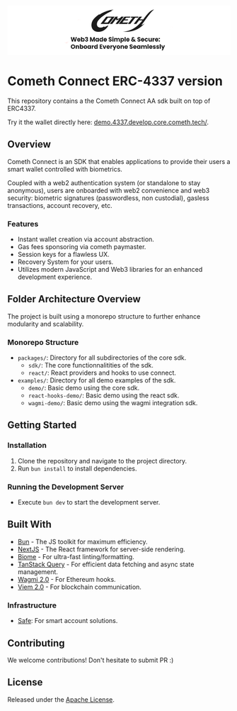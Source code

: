 ![Cometh logo](cometh-logo.png)

# Cometh Connect ERC-4337 version

This repository contains a the Cometh Connect AA sdk built on top of ERC4337. 

Try it the wallet directly here: [demo.4337.develop.core.cometh.tech/](https://demo.4337.develop.core.cometh.tech/).

## Overview

Cometh Connect is an SDK that enables applications to provide their users a smart wallet controlled with biometrics.

Coupled with a web2 authentication system (or standalone to stay anonymous), users are onboarded with web2 convenience and web3 security: biometric signatures (passwordless, non custodial), gasless transactions, account recovery, etc.

### Features

- Instant wallet creation via account abstraction.
- Gas fees sponsoring via cometh paymaster.
- Session keys for a flawless UX.
- Recovery System for your users.
- Utilizes modern JavaScript and Web3 libraries for an enhanced development experience.

## Folder Architecture Overview

The project is built using a monorepo structure to further enhance modularity and scalability. 

### Monorepo Structure

- `packages/`: Directory for all subdirectories of the core sdk.
  - `sdk/`: The core functionnalitities of the sdk.
  - `react/`: React providers and hooks to use connect.
- `examples/`: Directory for all demo examples of the sdk.
  - `demo/`: Basic demo using the core sdk.
  - `react-hooks-demo/`: Basic demo using the react sdk.
  - `wagmi-demo/`: Basic demo using the wagmi integration sdk.

## Getting Started

### Installation

1. Clone the repository and navigate to the project directory.
2. Run `bun install` to install dependencies.

### Running the Development Server

- Execute `bun dev` to start the development server.

## Built With

- [Bun](https://bun.sh/) - The JS toolkit for maximum efficiency.
- [NextJS](https://nextjs.org/) - The React framework for server-side rendering.
- [Biome](https://biomejs.dev/) - For ultra-fast linting/formatting.
- [TanStack Query](https://tanstack.com/) - For efficient data fetching and async state management.
- [Wagmi 2.0](https://wagmi.sh/) - For Ethereum hooks.
- [Viem 2.0](https://viem.sh/) - For blockchain communication.

### Infrastructure

- [Safe](https://safe.global/): For smart account solutions.

## Contributing

We welcome contributions! Don't hesitate to submit PR :)

## License

Released under the [Apache License](https://github.com/cometh-hq/connect-sdk-4337/blob/main/LICENSE.txt).
